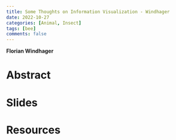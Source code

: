 ```yaml
---
title: Some Thoughts on Information Visualization - Windhager
date: 2022-10-27
categories: [Animal, Insect]
tags: [bee]
comments: false
---
```


**Florian Windhager**

# Abstract 

# Slides

# Resources

